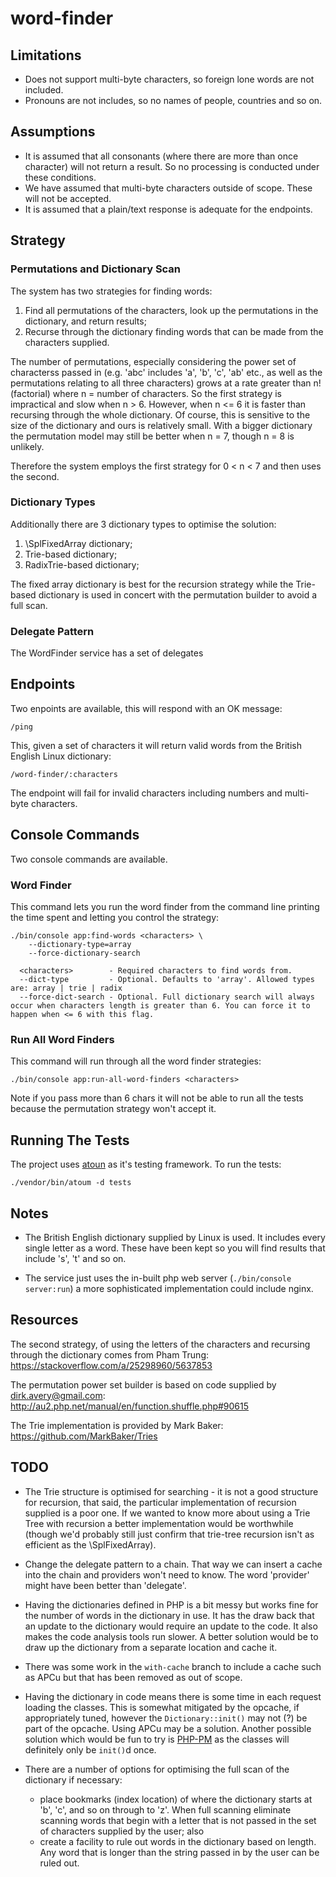# word-finder

## Limitations

* Does not support multi-byte characters, so foreign lone words are not
 included.
* Pronouns are not includes, so no names of people, countries and so on.

## Assumptions

* It is assumed that all consonants (where there are more than once character)
  will not return a result. So no processing is conducted under these conditions.
* We have assumed that multi-byte characters outside of scope. These will not be
  accepted.
* It is assumed that a plain/text response is adequate for the endpoints.

## Strategy
### Permutations and Dictionary Scan

The system has two strategies for finding words:

1. Find all permutations of the characters, look up the permutations in the
   dictionary, and return results;
1. Recurse through the dictionary finding words that can be made from the
   characters supplied.

The number of permutations, especially considering the power set of characterss
passed in (e.g. 'abc' includes 'a', 'b', 'c', 'ab' etc., as well as the permutations
relating to all three characters) grows at a rate greater than n! (factorial) where n = number
of characters. So the first strategy is impractical and slow when n > 6.
However, when n <= 6 it is faster than recursing through the whole
dictionary. Of course, this is sensitive to the size of the dictionary and ours
is relatively small. With a bigger dictionary the permutation model may still be
better when n = 7, though n = 8 is unlikely.

Therefore the system employs the first strategy for 0 < n < 7 and then uses the
second.

### Dictionary Types

Additionally there are 3 dictionary types to optimise the solution:

1. \SplFixedArray dictionary;
1. Trie-based dictionary;
1. RadixTrie-based dictionary;

The fixed array dictionary is best for the recursion strategy while the Trie-based
dictionary is used in concert with the permutation builder to avoid a full scan.

### Delegate Pattern

The WordFinder service has a set of delegates 

## Endpoints

Two enpoints are available, this will respond with an OK message:

```
/ping
```
This, given a set of characters it will return valid words from the British English
Linux dictionary:

```
/word-finder/:characters
```
The endpoint will fail for invalid characters including numbers and multi-byte
characters.

## Console Commands

Two console commands are available.

### Word Finder
This command lets you run the word finder from the command line printing the
time spent and letting you control the strategy:
```
./bin/console app:find-words <characters> \
    --dictionary-type=array
    --force-dictionary-search

  <characters>        - Required characters to find words from.
  --dict-type         - Optional. Defaults to 'array'. Allowed types are: array | trie | radix
  --force-dict-search - Optional. Full dictionary search will always occur when characters length is greater than 6. You can force it to happen when <= 6 with this flag.
```

### Run All Word Finders
This command will run through all the word finder strategies:
```
./bin/console app:run-all-word-finders <characters>
```
Note if you pass more than 6 chars it will not be able to run all the tests
because the permutation strategy won't accept it.


## Running The Tests

The project uses [atoun](http://atoum.org/) as it's testing framework. To run
the tests:

```
./vendor/bin/atoum -d tests
```

## Notes

* The British English dictionary supplied by Linux is used. It includes every
  single letter as a word. These have been kept so you will find results that
  include 's', 't' and so on.

- The service just uses the in-built php web server (`./bin/console server:run`)
  a more sophisticated implementation could include nginx.

## Resources

The second strategy, of using the letters of the characters and recursing
through the dictionary comes from Pham Trung:
https://stackoverflow.com/a/25298960/5637853

The permutation power set builder is based on code supplied by 
dirk.avery@gmail.com: http://au2.php.net/manual/en/function.shuffle.php#90615

The Trie implementation is provided by Mark Baker:
https://github.com/MarkBaker/Tries


## TODO

- The Trie structure is optimised for searching - it is not a good structure
  for recursion, that said, the particular implementation of recursion supplied
  is a poor one. If we wanted to know more about using a Trie Tree with
  recursion a better implementation would be worthwhile (though we'd probably
  still just confirm that trie-tree recursion isn't as efficient as the
  \SplFixedArray).

- Change the delegate pattern to a chain. That way we can insert a cache into
  the chain and providers won't need to know. The word 'provider' might have
  been better than 'delegate'.

- Having the dictionaries defined in PHP is a bit messy but works fine for the
  number of words in the dictionary in use. It has the draw back that an update
  to the dictionary would require an update to the code. It also makes the code
  analysis tools run slower. A better solution would be to draw up the dictionary
  from a separate location and cache it.

- There was some work in the `with-cache` branch to include a cache such as APCu
  but that has been removed as out of scope.

- Having the dictionary in code means there is some time in each request loading
  the classes. This is somewhat mitigated by the opcache, if appropriately
  tuned, however the `Dictionary::init()` may not (?) be part of the opcache.
  Using APCu may be a solution. Another possible solution which would be fun to
  try is [PHP-PM](https://github.com/php-pm/php-pm) as the classes will definitely
  only be `init()`d once.

- There are a number of options for optimising the full scan of the dictionary
  if necessary:
    - place bookmarks (index location) of where the dictionary starts at 'b',
      'c', and so on through to 'z'. When full scanning eliminate scanning words
      that begin with a letter that is not passed in the set of characters
      supplied by the user; also
    - create a facility to rule out words in the dictionary based on length. Any
      word that is longer than the string passed in by the user can be ruled
      out.
